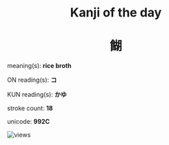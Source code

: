 <h1 align="center">Kanji of the day</h1>
<h1 align="center">餬</h1>
<p align="left">meaning(s): <b>rice broth</b></p>
<p align="left">ON reading(s): <b>コ</b></p>
<p align="left">KUN reading(s): <b>かゆ</b></p>
<p align="left">stroke count: <b>18</b></p>
<p align="left">unicode: <b>992C</b></p>
<p align="left"><img src="https://komarev.com/ghpvc/?username=tristanwagner-kanjioftheday&label=Views&color=0e75b6&style=flat" alt="views"/></p>
